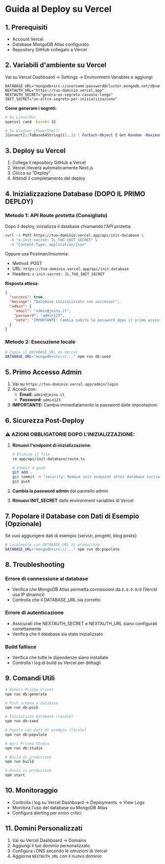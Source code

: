 # Guida al Deploy su Vercel

## 1. Prerequisiti

- Account Vercel
- Database MongoDB Atlas configurato
- Repository GitHub collegato a Vercel

## 2. Variabili d'ambiente su Vercel

Vai su Vercel Dashboard → Settings → Environment Variables e aggiungi:

```env
DATABASE_URL="mongodb+srv://username:password@cluster.mongodb.net/dbname"
NEXTAUTH_URL="https://tuo-dominio.vercel.app"
NEXTAUTH_SECRET="genera-un-segreto-casuale-lungo"
INIT_SECRET="un-altro-segreto-per-inizializzazione"
```

**Come generare i segreti:**
```bash
# Su Linux/Mac
openssl rand -base64 32

# Su Windows (PowerShell)
[Convert]::ToBase64String((1..32 | ForEach-Object { Get-Random -Maximum 256 }))
```

## 3. Deploy su Vercel

1. Collega il repository GitHub a Vercel
2. Vercel rileverà automaticamente Next.js
3. Clicca su "Deploy"
4. Attendi il completamento del deploy

## 4. Inizializzazione Database (DOPO IL PRIMO DEPLOY)

### Metodo 1: API Route protetta (Consigliato)

Dopo il deploy, inizializza il database chiamando l'API protetta:

```bash
curl -X POST https://tuo-dominio.vercel.app/api/init-database \
  -H "x-init-secret: IL_TUO_INIT_SECRET" \
  -H "Content-Type: application/json"
```

Oppure usa Postman/Insomnia:
- Method: POST
- URL: `https://tuo-dominio.vercel.app/api/init-database`
- Headers: `x-init-secret: IL_TUO_INIT_SECRET`

**Risposta attesa:**
```json
{
  "success": true,
  "message": "Database inizializzato con successo!",
  "admin": {
    "email": "admin@jeins.it",
    "password": "admin123",
    "note": "IMPORTANTE: Cambia subito la password dopo il primo accesso!"
  }
}
```

### Metodo 2: Esecuzione locale

```bash
# Copia il DATABASE_URL da Vercel
DATABASE_URL="mongodb+srv://..." npm run db:seed
```

## 5. Primo Accesso Admin

1. Vai su `https://tuo-dominio.vercel.app/admin/login`
2. Accedi con:
   - **Email:** `admin@jeins.it`
   - **Password:** `admin123`
3. **IMPORTANTE:** Cambia immediatamente la password dalle impostazioni

## 6. Sicurezza Post-Deploy

### ⚠️ AZIONI OBBLIGATORIE DOPO L'INIZIALIZZAZIONE:

1. **Rimuovi l'endpoint di inizializzazione:**
   ```bash
   # Elimina il file
   rm app/api/init-database/route.ts
   
   # Commit e push
   git add .
   git commit -m "security: Remove init endpoint after database initialization"
   git push
   ```

2. **Cambia la password admin** dal pannello admin

3. **Rimuovi INIT_SECRET** dalle environment variables di Vercel

## 7. Popolare il Database con Dati di Esempio (Opzionale)

Se vuoi aggiungere dati di esempio (servizi, progetti, blog posts):

```bash
# Localmente con DATABASE_URL di produzione
DATABASE_URL="mongodb+srv://..." npm run db:populate
```

## 8. Troubleshooting

### Errore di connessione al database
- Verifica che MongoDB Atlas permetta connessioni da `0.0.0.0/0` (Vercel usa IP dinamici)
- Controlla che il DATABASE_URL sia corretto

### Errore di autenticazione
- Assicurati che NEXTAUTH_SECRET e NEXTAUTH_URL siano configurati correttamente
- Verifica che il database sia stato inizializzato

### Build fallisce
- Verifica che tutte le dipendenze siano installate
- Controlla i log di build su Vercel per dettagli

## 9. Comandi Utili

```bash
# Genera Prisma Client
npm run db:generate

# Push schema a database
npm run db:push

# Inizializza database (locale)
npm run db:seed

# Popola con dati di esempio (locale)
npm run db:populate

# Apri Prisma Studio
npm run db:studio

# Build di produzione
npm run build

# Avvia in produzione
npm start
```

## 10. Monitoraggio

- Controlla i log su Vercel Dashboard → Deployments → View Logs
- Monitora l'uso del database su MongoDB Atlas
- Configura alerting per errori critici

## 11. Domini Personalizzati

1. Vai su Vercel Dashboard → Domains
2. Aggiungi il tuo dominio personalizzato
3. Configura i DNS secondo le istruzioni di Vercel
4. Aggiorna `NEXTAUTH_URL` con il nuovo dominio

